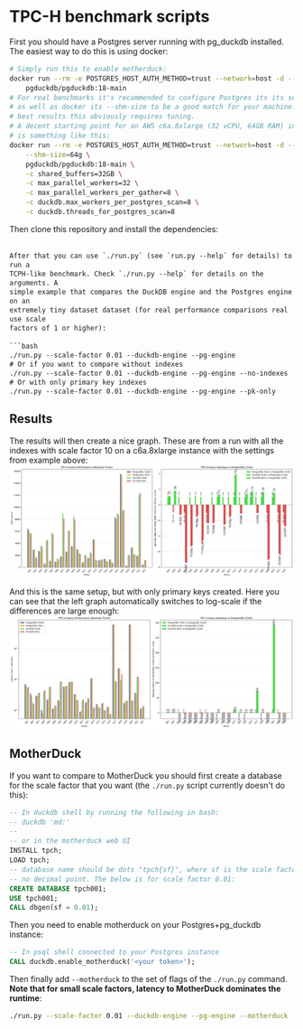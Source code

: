 # TPC-H benchmark scripts

First you should have a Postgres server running with pg_duckdb installed. The
easiest way to do this is using docker:

```bash
# Simply run this to enable motherduck:
docker run --rm -e POSTGRES_HOST_AUTH_METHOD=trust --network=host -d --name pgduck -e MOTHERDUCK_TOKEN \
    pgduckdb/pgduckdb:18-main
# For real benchmarks it's recommended to configure Postgres its its settings,
# as well as docker its --shm-size to be a good match for your machine. For the
# best results this obviously requires tuning.
# A decent starting point for an AWS c6a.8xlarge (32 vCPU, 64GB RAM) instance
# is something like this:
docker run --rm -e POSTGRES_HOST_AUTH_METHOD=trust --network=host -d --name pgduck -e MOTHERDUCK_TOKEN \
    --shm-size=64g \
    pgduckdb/pgduckdb:18-main \
    -c shared_buffers=32GB \
    -c max_parallel_workers=32 \
    -c max_parallel_workers_per_gather=8 \
    -c duckdb.max_workers_per_postgres_scan=8 \
    -c duckdb.threads_for_postgres_scan=8
```

Then clone this repository and install the dependencies:
```

After that you can use `./run.py` (see `run.py --help` for details) to run a
TCPH-like benchmark. Check `./run.py --help` for details on the arguments. A
simple example that compares the DuckDB engine and the Postgres engine on an
extremely tiny dataset dataset (for real performance comparisons real use scale
factors of 1 or higher):

```bash
./run.py --scale-factor 0.01 --duckdb-engine --pg-engine
# Or if you want to compare without indexes
./run.py --scale-factor 0.01 --duckdb-engine --pg-engine --no-indexes
# Or with only primary key indexes
./run.py --scale-factor 0.01 --duckdb-engine --pg-engine --pk-only
```

## Results

The results will then create a nice graph. These are from a run with all the indexes with scale factor 10 on a c6a.8xlarge instance with the settings from example above:
![Comparison between Postgres and DuckDB engine with all indexes](tpch10_pg_duckdb_cold_hot_comparison.png)

And this is the same setup, but with only primary keys created. Here you can see that the left graph automatically switches to log-scale if the differences are large enough:
![Comparison between Postgres and DuckDB engine with only primary keys](tpch10_pk_only_pg_duckdb_cold_hot_comparison.png)

## MotherDuck

If you want to compare to MotherDuck you should first create a database for the
scale factor that you want (the `./run.py` script currently doesn't do this):

```sql
-- In duckdb shell by running the following in bash:
-- duckdb 'md:'
--
-- or in the motherduck web UI
INSTALL tpch;
LOAD tpch;
-- database name should be dots "tpch{sf}", where sf is the scale factor with
-- no decimal point. The below is for scale factor 0.01:
CREATE DATABASE tpch001;
USE tpch001;
CALL dbgen(sf = 0.01);
```

Then you need to enable motherduck on your Postgres+pg_duckdb instance:

```sql
-- In psql shell connected to your Postgres instance
CALL duckdb.enable_motherduck('<your token>');
```

Then finally add `--motherduck` to the set of flags of the `./run.py` command.
**Note that for small scale factors, latency to MotherDuck dominates the
runtime**:

```bash
./run.py --scale-factor 0.01 --duckdb-engine --pg-engine --motherduck
